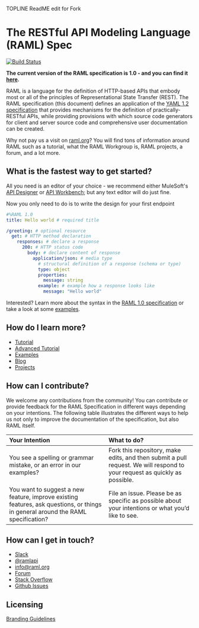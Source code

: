 TOPLINE ReadME edit for Fork

# The RESTful API Modeling Language (RAML) Spec

[![Build Status](https://travis-ci.org/raml-org/raml-spec.svg?branch=master)](https://travis-ci.org/raml-org/raml-spec)

**The current version of the RAML specification is 1.0 - and you can find it [here](https://github.com/raml-org/raml-spec/blob/master/versions/raml-10/raml-10.md).**

RAML is a language for the definition of HTTP-based APIs that embody most or all of the principles of Representational State Transfer (REST). The RAML specification (this document) defines an application of the [YAML 1.2 specification](http://yaml.org/spec/1.2/spec.html) that provides mechanisms for the definition of practically-RESTful APIs, while providing provisions with which source code generators for client and server source code and comprehensive user documentation can be created.

Why not pay us a visit on [raml.org](http://www.raml.org)? You will find tons of information around RAML such as a tutorial, what the RAML Workgroup is, RAML projects, a forum, and a lot more.

## What is the fastest way to get started?

All you need is an editor of your choice - we recommend either MuleSoft's [API Designer](https://github.com/mulesoft/api-designer) or [API Workbench](http://apiworkbench.com/); but any text editor will do just fine.

Now you only need to do is to write the design for your first endpoint

```yaml
#%RAML 1.0
title: Hello world # required title

/greeting: # optional resource
  get: # HTTP method declaration
    responses: # declare a response
      200: # HTTP status code
        body: # declare content of response
          application/json: # media type
            # structural definition of a response (schema or type)
            type: object
            properties:
              message: string
            example: # example how a response looks like
              message: "Hello world"
```

Interested? Learn more about the syntax in the [RAML 1.0 specification](https://github.com/raml-org/raml-spec/blob/master/versions/raml-10/raml-10.md) or take a look at some [examples](https://github.com/raml-org/raml-examples).

## How do I learn more?

* [Tutorial](http://raml.org/developers/raml-100-tutorial)
* [Advanced Tutorial](http://raml.org/developers/raml-200-tutorial)
* [Examples](https://github.com/raml-org/raml-examples)
* [Blog](https://medium.com/raml-api)
* [Projects](http://www.raml.org/projects)

## How can I contribute?

We welcome any contributions from the community! You can contribute or provide feedback for the RAML Specification in different ways depending on your intentions. The following table illustrates the different ways to help us not only to improve the documentation of the specification, but also RAML itself.

|Your Intention  |What to do?|
|:----------|:----------|
|You see a spelling or grammar mistake, or an error in our examples? | Fork this repository, make edits, and then submit a pull request. We will respond to your request as quickly as possible.
|You want to suggest a new feature, improve existing features, ask questions, or things in general around the RAML specification? | File an issue. Please be as specific as possible about your intentions or what you’d like to see.

## How can I get in touch?

* [Slack](https://raml.org/slack)
* [@ramlapi](https://twitter.com/ramlapi)
* info@raml.org
* [Forum](http://forum.raml.org)
* [Stack Overflow](http://stackoverflow.com/questions/tagged/raml)
* [Github Issues](https://github.com/raml-org/raml-spec/issues)

## Licensing

[Branding Guidelines](http://raml.org/licensing.html)
